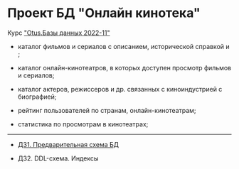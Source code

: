 # Проект БД "Онлайн кинотека"

Курс ["Otus.Базы данных 2022-11"](https://otus.ru/lessons/subd/)

- каталог фильмов и сериалов с описанием, исторической справкой и ;

- каталог онлайн-кинотеатров, в которых доступен просмотр фильмов и сериалов;

- каталог актеров, режиссеров и др. связанных с киноиндустрией с биографией;

- рейтинг пользователей по странам, онлайн-кинотеатрам;

-  статистика по просмотрам в кинотеатрах;

---



* [ДЗ1. Предварительная схема БД](lessons/01)

* ДЗ2. DDL-схема. Индексы
